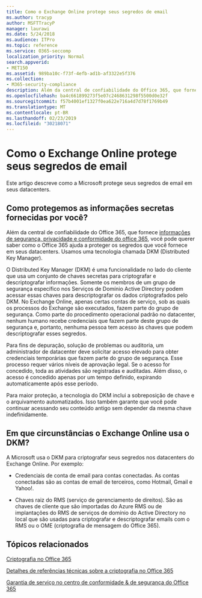 ```yaml
---
title: Como o Exchange Online protege seus segredos de email
ms.author: tracyp
author: MSFTTracyP
manager: laurawi
ms.date: 5/24/2018
ms.audience: ITPro
ms.topic: reference
ms.service: O365-seccomp
localization_priority: Normal
search.appverid:
- MET150
ms.assetid: 989ba10c-f73f-4efb-ad1b-af3322e5f376
ms.collection:
- M365-security-compliance
description: Além da central de confiabilidade do Office 365, que fornece informações de segurança, privacidade e conformidade do Office 365, você pode querer saber como o Office 365 ajuda a proteger os segredos que você fornece em seus datacenters. Usamos uma tecnologia chamada DKM (Distributed Key Manager).
ms.openlocfilehash: ba4c661899273f5e07c2468631298f5500d0e32f
ms.sourcegitcommit: f57b4001ef1327f0ea622e716a4d7d78f1769b49
ms.translationtype: MT
ms.contentlocale: pt-BR
ms.lasthandoff: 02/23/2019
ms.locfileid: "30218071"
---
```

# <a name="how-exchange-online-secures-your-email-secrets"></a>Como o Exchange Online protege seus segredos de email

Este artigo descreve como a Microsoft protege seus segredos de email em seus datacenters.
  
## <a name="how-do-we-secure-secret-information-provided-by-you"></a>Como protegemos as informações secretas fornecidas por você?

Além da central de confiabilidade do Office 365, que fornece [informações de segurança, privacidade e conformidade do office 365](https://go.microsoft.com/fwlink/?linkid=874644), você pode querer saber como o Office 365 ajuda a proteger os segredos que você fornece em seus datacenters. Usamos uma tecnologia chamada DKM (Distributed Key Manager).
  
O Distributed Key Manager (DKM) é uma funcionalidade no lado do cliente que usa um conjunto de chaves secretas para criptografar e descriptografar informações. Somente os membros de um grupo de segurança específico nos Serviços de Domínio Active Directory podem acessar essas chaves para descriptografar os dados criptografados pelo DKM. No Exchange Online, apenas certas contas de serviço, sob as quais os processos do Exchange são executados, fazem parte do grupo de segurança. Como parte do procedimento operacional padrão no datacenter, nenhum humano recebe credenciais que fazem parte deste grupo de segurança e, portanto, nenhuma pessoa tem acesso às chaves que podem descriptografar esses segredos.
  
Para fins de depuração, solução de problemas ou auditoria, um administrador de datacenter deve solicitar acesso elevado para obter credenciais temporárias que fazem parte do grupo de segurança. Esse processo requer vários níveis de aprovação legal. Se o acesso for concedido, toda as atividades são registradas e auditadas. Além disso, o acesso é concedido apenas por um tempo definido, expirando automaticamente após esse período.
  
Para maior proteção, a tecnologia do DKM inclui a sobreposição de chave e o arquivamento automatizados. Isso também garante que você pode continuar acessando seu conteúdo antigo sem depender da mesma chave indefinidamente.

  
## <a name="where-does-exchange-online-make-use-of-dkm"></a>Em que circunstâncias o Exchange Online usa o DKM?

A Microsoft usa o DKM para criptografar seus segredos nos datacenters do Exchange Online. Por exemplo:
  
- Credenciais de conta de email para contas conectadas. As contas conectadas são as contas de email de terceiros, como Hotmail, Gmail e Yahoo!.
    
- Chaves raiz do RMS (serviço de gerenciamento de direitos). São as chaves de cliente que são importadas do Azure RMS ou de implantações do RMS de serviços de domínio do Active Directory no local que são usadas para criptografar e descriptografar emails com o RMS ou o OME (criptografia de mensagem do Office 365).
    
## <a name="related-topics"></a>Tópicos relacionados

[Criptografia no Office 365](encryption.md)
  
[Detalhes de referências técnicas sobre a criptografia no Office 365](technical-reference-details-about-encryption.md)
  
[Garantia de serviço no centro de conformidade &amp; de segurança do Office 365](https://go.microsoft.com/fwlink/?linkid=874645)
  

